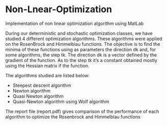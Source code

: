 # Non-Lnear-Optimization
Implementation of non linear optimization algorithm using MatLab 

During our deterministic and stochastic optimization classes, we have studied 4 different
optimization algorithms. These algorithms were applied on the RosenBrock and Himmelblau
functions. The objective is to find the minima of these functions using as parameters the
direction dk and, for some algorithms, the step tk.
The direction dk is a vector defined by the gradient of the function. As to the step tk it’s a
constant obtained mostly using the Hessian matrix if the function.


The algorithms studied are listed below:
- Steepest descent algorithm
- Newton algorithm
- Quasi Newton algorithm
- Quasi-Newton algorithm using Wolf algorithm

The report file (report.pdf) gives comparison of the performance of each algorithm to optimize the Rosenbrock and
Himmelblau functions
